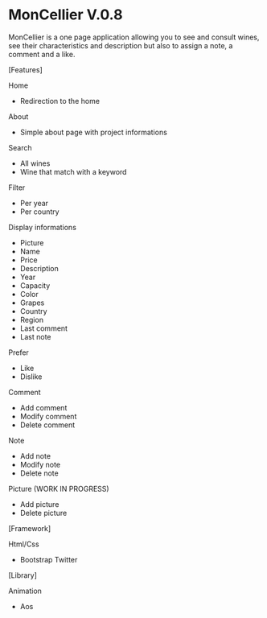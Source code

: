 # MonCellier V.0.8
 MonCellier is a one page application allowing you to see and consult wines, see their characteristics and description but also to assign a note, a comment and a like.

[Features]

Home
 - Redirection to the home 

About
 - Simple about page with project informations

Search
 - All wines
 - Wine that match with a keyword

Filter
 - Per year
 - Per country

Display informations
 - Picture
 - Name
 - Price 
 - Description
 - Year
 - Capacity
 - Color
 - Grapes
 - Country
 - Region
 - Last comment
 - Last note

Prefer
 - Like
 - Dislike
 
Comment
  - Add comment
  - Modify comment
  - Delete comment 

Note
 - Add note
 - Modify note
 - Delete note
 
 Picture (WORK IN PROGRESS)
  - Add picture
  - Delete picture

[Framework]

Html/Css
 - Bootstrap Twitter

[Library]

Animation 
 - Aos
